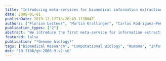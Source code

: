 ```yaml
---
title: "Introducing meta-services for biomedical information extraction."
date: 2008-01-01
publishDate: 2019-12-12T16:26:43.113004Z
authors: ["Florian Leitner", "Martin Krallinger", "Carlos Rodriguez-Penagos", "Jorg Hakenberg", "Conrad Plake", "Cheng-Ju Kuo", "Chun-Nan Hsu", "Richard Tzong-Han Tsai", "Hsi-Chuan Hung", "William W Lau", "Calvin A Johnson", "Rune Saetre", "Kazuhiro Yoshida", "Yan Hua Chen", "Sun Kim", "Soo-Yong Shin", "Byoung-Tak Zhang", "William A Jr Baumgartner", "Lawrence Hunter", "Barry Haddow", "Michael Matthews", "Xinglong Wang", "Patrick Ruch", "Frederic Ehrler", "Arzucan Ozgur", "Gunes Erkan", "Dragomir R Radev", "Michael Krauthammer", "ThaiBinh Luong", "Robert Hoffmann", "Chris Sander", "Alfonso Valencia"]
publication_types: ["2"]
abstract: "We introduce the first meta-service for information extraction in molecular biology, the BioCreative MetaServer (BCMS; http://bcms.bioinfo.cnio.es/). This prototype platform is a joint effort of 13 research groups and provides automatically generated annotations for PubMed/Medline abstracts. Annotation types cover gene names, gene IDs, species, and protein-protein interactions. The annotations are distributed by the meta-server in both human and machine readable formats (HTML/XML). This service is intended to be used by biomedical researchers and database annotators, and in biomedical language processing. The platform allows direct comparison, unified access, and result aggregation of the annotations."
featured: false
publication: "*Genome biology*"
tags: ["Biomedical Research", "Computational Biology", "Humans", "Information Storage and Retrieval", "Internet", "methods"]
doi: "10.1186/gb-2008-9-s2-s6"
---
```


